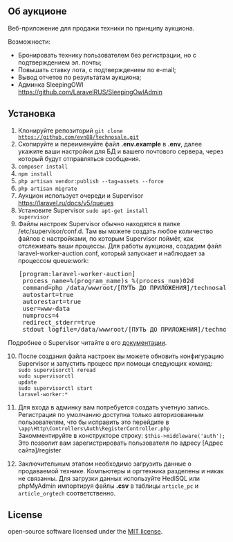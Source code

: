 ## Об аукционе

Веб-приложение для продажи техники по принципу аукциона.

Возможности: 
- Бронировать технику пользователем без регистрации, но с подтверждением эл. почты;
- Повышать ставку лота, с подтверждением по e-mail;
- Вывод отчетов по результатам аукциона;
- Админка SleepingOWl https://github.com/LaravelRUS/SleepingOwlAdmin

## Установка
1. Клонируйте репозиторий <code>git clone https://github.com/evn88/technosale.git</code>
2. Скопируйте и переименуйте файл <b>.env.example</b>  в <b>.env</b>, далее укажите ваши настройки для БД и вашего почтового сервера, через который будут отправляться сообщения.
3. <code>composer install</code>
4. <code>npm install</code>
5. <code>php artisan vendor:publish --tag=assets --force</code>
6. <code>php artisan migrate</code>
7. Аукцион использует очереди и Supervisor https://laravel.ru/docs/v5/queues
8. Установите Supervisor <code>sudo apt-get install supervisor</code>
9. Файлы настроек Supervisor обычно находятся в папке /etc/supervisor/conf.d. Там вы можете создать любое количество файлов с настройками, по которым Supervisor поймёт, как отслеживать ваши процессы. Для работы аукциона, создадим файл laravel-worker-auction.conf, который запускает и наблюдает за процессом queue:work:
<pre>
   [program:laravel-worker-auction]
    process_name=%(program_name)s_%(process_num)02d
    command=php /data/wwwroot/[ПУТЬ ДО ПРИЛОЖЕНИЯ]/technosale/artisan queue:work --sleep=3 --tries=3 --daemon
    autostart=true
    autorestart=true
    user=www-data
    numprocs=4
    redirect_stderr=true
    stdout_logfile=/data/wwwroot/[ПУТЬ ДО ПРИЛОЖЕНИЯ]/technosale/storage/logs/worker.log
</pre>
Подробнее о Supervisor читайте в его [документации](http://supervisord.org/index.html).

10. После создания файла настроек вы можете обновить конфигурацию Supervisor и запустить процесс при помощи следующих команд: <br>
    <code>sudo supervisorctl reread</code><br>
    <code>sudo supervisorctl update</code><br>
    <code>sudo supervisorctl start laravel-worker:*</code>

11. Для входа в админку вам потребуется создать учетную запись. Регистрация по умолчанию доступна только авторизованным пользователям, что бы исправить это перейдите в <code>\app\Http\Controllers\Auth\RegisterController.php </code>
    Закомментируйте в конструкторе строку:
    <code>$this->middleware('auth');</code>
    Это позволит вам зарегистрировать пользователя по адресу [Адрес сайта]/register

12. Заключительным этапом необходимо загрузить данные о продаваемой технике. Компьютеры и оргтехника разделены и никак не связанны. Для загрузки данных используйте HediSQL или phpMyAdmin импортируя файлы <b>.csv</b> в таблицы <code>article_pc</code> и <code>article_orgtech</code> соответственно.
## License

open-source software licensed under the [MIT license](https://opensource.org/licenses/MIT).
